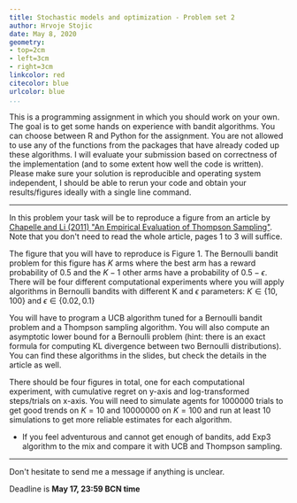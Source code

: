 ```yaml
---
title: Stochastic models and optimization - Problem set 2
author: Hrvoje Stojic
date: May 8, 2020
geometry:
- top=2cm
- left=3cm
- right=3cm
linkcolor: red
citecolor: blue
urlcolor: blue
...
```



This is a programming assignment in which you should work on your own. The goal is to get some hands on experience with bandit algorithms. You can choose between R and Python for the assignment. You are not allowed to use any of the functions from the packages that have already coded up these algorithms. I will evaluate your submission based on correctness of the implementation (and to some extent how well the code is written). Please make sure your solution is reproducible and operating system independent, I should be able to rerun your code and obtain your results/figures ideally with a single line command. 

-------------------


In this problem your task will be to reproduce a figure from an article by [Chapelle and Li (2011) "An Empirical Evaluation of Thompson Sampling"](http://papers.nips.cc/paper/4321-an-empirical-evaluation-of-thompson-sampling). Note that you don't need to read the whole article, pages 1 to 3 will suffice.

The figure that you will have to reproduce is Figure 1. The Bernoulli bandit problem for this figure has $K$ arms where the best arm has a reward probability of 0.5 and the $K - 1$ other arms have a probability of $0.5 - \epsilon$. There will be four different computational experiments where you will apply algorithms in Bernoulli bandits with different K and $\epsilon$ parameters: $K \in \{10, 100\}$ and $\epsilon \in \{0.02, 0.1\}$

You will have to program a UCB algorithm tuned for a Bernoulli bandit problem and a Thompson sampling algorithm. You will also compute an asymptotic lower bound for a Bernoulli problem (hint: there is an exact formula for computing KL divergence between two Bernoulli distributions). You can find these algorithms in the slides, but check the details in the article as well.

There should be four figures in total, one for each computational experiment, with cumulative regret on y-axis and log-transformed steps/trials on x-axis. You will need to simulate agents for 1000000 trials to get good trends on $K=10$ and 10000000 on $K=100$ and run at least 10 simulations to get more reliable estimates for each algorithm. 

* If you feel adventurous and cannot get enough of bandits, add Exp3 algorithm to the mix and compare it with UCB and Thompson sampling.
 
-------------------------


Don't hesitate to send me a message if anything is unclear.

Deadline is **May 17, 23:59 BCN time**
